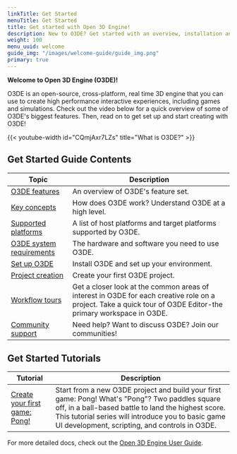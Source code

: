```yaml
---
linkTitle: Get Started
menuTitle: Get Started
title: Get started with Open 3D Engine!
description: New to O3DE? Get started with an overview, installation and setup information, and a quick tour of O3DE.
weight: 100
menu_uuid: welcome
guide_img: "/images/welcome-guide/guide_img.png"
primary: true
---
```


**Welcome to Open 3D Engine (O3DE)!**

O3DE is an open-source, cross-platform, real time 3D engine that you can use to create high performance interactive experiences, including games and simulations. Check out the video below for a quick overview of some of O3DE's biggest features. Then, read on to get set up and start creating with O3DE!

{{< youtube-width id="CQmjAxr7LZs" title="What is O3DE?" >}}

## Get Started Guide Contents

| Topic | Description |
|---|---|
| [O3DE features](features-intro/) | An overview of O3DE's feature set. |
| [Key concepts](key-concepts/)    | How does O3DE work? Understand O3DE at a high level. |
| [Supported platforms](supported-platforms) | A list of host platforms and target platforms supported by O3DE. |
| [O3DE system requirements](requirements/) | The hardware and software you need to use O3DE. |
| [Set up O3DE](setup/) | Install O3DE and set up your environment. |
| [Project creation](create/) | Create your first O3DE project. |
| [Workflow tours](tours/) | Get a closer look at the common areas of interest in O3DE for each creative role on a project. Take a quick tour of O3DE Editor-the primary workspace in O3DE. |
| [Community support](community-support/) | Need help? Want to discuss O3DE? Join our communities! |

## Get Started Tutorials

| Tutorial | Description |
|---|---|
| [Create your first game: Pong!](/docs/learning-guide/samples/follow-along/pong.md) | Start from a new O3DE project and build your first game: Pong! What's "Pong"? Two paddles square off, in a ball-based battle to land the highest score. This tutorial series will introduce you to basic game UI development, scripting, and controls in O3DE. |

For more detailed docs, check out the [Open 3D Engine User Guide](/docs/user-guide/).
